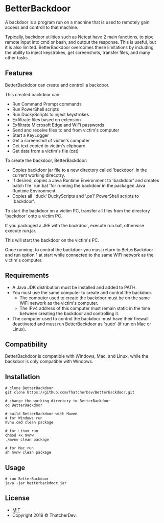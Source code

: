 # BetterBackdoor
A backdoor is a program run on a machine that is used to remotely gain access and controll to that machine.

Typically, backdoor utilities such as Netcat have 2 main functions, to pipe remote input into cmd or bash, and output the response.
This is useful, but it is also limited.
BetterBackdoor overcomes these limitations by including the ability to inject keystrokes, get screenshots, transfer files, and many other tasks.

## Features
BetterBackdoor can create and controll a backdoor.

This created backdoor can:
- Run Command Prompt commands
- Run PowerShell scripts
- Run DuckyScripts to inject keystrokes
- Exfiltrate files based on extension
- Exfiltrate Microsoft Edge and WiFi passwords
- Send and receive files to and from victim's computer
- Start a KeyLogger
- Get a screenshot of victim's computer
- Get text copied to victim's clipboard
- Get data from a victim's file (cat)

To create the backdoor, BetterBackdoor:
- Copies backdoor jar file to a new directory called 'backdoor' in the current working direcotry.
- If desired, copies a Java Runtime Environment to 'backdoor' and creates batch file 'run.bat 'for running the backdoor in the packaged Java Runtime Environment.
- Copies all '.duck' DuckyScripts and '.ps1' PowerShell scripts to 'backdoor'.

To start the backdoor on a victim PC, transfer all files from the directory 'backdoor' onto a victim PC.

If you packaged a JRE with the backdoor, execute run.bat, otherwise execute run.jar. 

This will start the backdoor on the victim's PC.

Once running, to control the backdoor you must return to BetterBackdoor and run option 1 at start while connected to the same WiFi network as the victim's computer.

## Requirements
- A Java JDK distribution must be installed and added to PATH.
- You must use the same computer to create and control the backdoor.
  - The computer used to create the backdoor must be on the same WiFi network as the victim's computer.
  - The IPv4 address of this computer must remain static in the time between creating the backdoor and controlling it.
- The computer used to control the backdoor must have their firewall deactivated and must run BetterBackdoor as 'sudo' (if run on Mac or Linux).

## Compatibility
BetterBackdoor is compatible with Windows, Mac, and Linux, while the backdoor is only compatible with Windows.

## Installation
```
# clone BetterBackdoor
git clone https://github.com/ThatcherDev/BetterBackdoor.git

# change the working directory to BetterBackdoor
cd BetterBackdoor

# build BetterBackdoor with Maven
# for Windows run
mvnw.cmd clean package

# for Linux run
chmod +x mvnw
./mvnw clean package

# for Mac run
sh mvnw clean package
```

## Usage
```
# run BetterBackdoor
java -jar betterbackdoor.jar
```

## License
- [MIT](https://choosealicense.com/licenses/mit/)
- Copyright 2019 © ThatcherDev.
